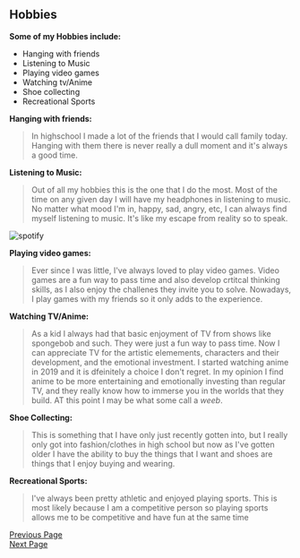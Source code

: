 ## Hobbies

**Some of my Hobbies include:**
* Hanging with friends     
* Listening to Music 
* Playing video games
* Watching tv/Anime
* Shoe collecting
* Recreational Sports

**Hanging with friends:**
>In highschool I made a lot of the friends that I would call family today. Hanging with them there is never really a dull moment and it's always a good time.
> 
  
**Listening to Music:**    
>Out of all my hobbies this is the one that I do the most. Most of the time on any given day I will have my headphones in listening to music. No matter what mood I'm in, happy, sad, angry, etc, I can always find myself listening to music. It's like my escape from reality so to speak.
>
![spotify](https://www.scdn.co/i/_global/twitter_card-default.jpg)  

**Playing video games:**
>Ever since I was little, I've always loved to play video games. Video games are a fun way to pass time and also develop crtitcal thinking skills, as I also enjoy the challenes they invite you to solve. Nowadays, I play games with my friends so it only adds to the experience.
>

**Watching TV/Anime:**
>As a kid I always had that basic enjoyment of TV from shows like spongebob and such. They were just a fun way to pass time. Now I can appreciate TV for the artistic elemements, characters and their development, and the emotional investment. I started watching anime in 2019 and it is dfeinitely a choice I don't regret. In my opinion I find anime to be more entertaining and emotionally investing than regular TV, and they really know how to immerse you in the worlds that they build. AT this point I may be what some call a _weeb_.
>

**Shoe Collecting:**
>This is something that I have only just recently gotten into, but I really only got into fashion/clothes in high school but now as I've gotten older I have the ability to buy the things that I want and shoes are things that I enjoy buying and wearing.
>

**Recreational Sports:**
>I've always been pretty athletic and enjoyed playing sports. This is most likely because I am a competitive person so playing sports allows me to be competitive and have fun at the same time
>




[Previous Page](Page1.md)  
[Next Page](Page3.md)  

